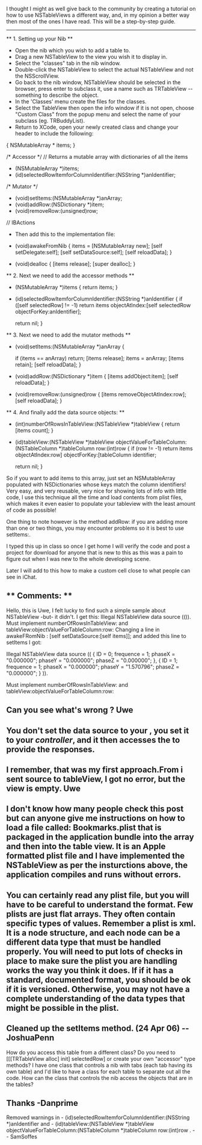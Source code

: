 


I thought I might as well give back to the community by creating a tutorial on how to use  NSTableViews a different way, and, in my opinion a better way then most of the ones I have read. This will be a step-by-step guide.

----

** 1. Setting up your Nib **


* Open the nib which you wish to add a table to.
* Drag a new NSTableView to the view you wish it to display in.
* Select the "classes" tab in the nib window.
* Double-click the NSTableView to select the actual NSTableView and not the NSScrollView.
* Go back to the nib window, NSTableView should be selected in the browser, press enter to subclass it, use a name such as TRTableView -- something to describe the object.
* In the 'Classes' menu create the files for the classes.
* Select the TableView then open the info window if it is not open, choose "Custom Class" from the popup menu and select the name of your subclass (eg. TRBuddyList).
* Return to XCode, open your newly created class and change your header to include the following:

    
{
	NSMutableArray * items;
}

/* Accessor */
// Returns a mutable array with dictionaries of all the items
- (NSMutableArray *)items;
- (id)selectedRowItemforColumnIdentifier:(NSString *)anIdentifier;

/* Mutator */
- (void)setItems:(NSMutableArray *)anArray;
- (void)addRow:(NSDictionary *)item;
- (void)removeRow:(unsigned)row;

// IBActions


* Then add this to the implementation file:

    
- (void)awakeFromNib {
	items = [NSMutableArray new];
	[self setDelegate:self];
	[self setDataSource:self];
	[self reloadData];
}

- (void)dealloc {
	[items release];
	[super dealloc];
}


** 2. Next we need to add the accessor methods **
    
- (NSMutableArray *)items {
	return items;
}

- (id)selectedRowItemforColumnIdentifier:(NSString *)anIdentifier {
	if ([self selectedRow] != -1)
		return items objectAtIndex:[self selectedRow objectForKey:anIdentifier];

	return nil;
}

** 3. Next we need to add the mutator methods **
    
- (void)setItems:(NSMutableArray *)anArray {

	if (items == anArray)
                return;
        [items release];
	items = anArray;
        [items retain];
	[self reloadData];
}

- (void)addRow:(NSDictionary *)item {
	[items addObject:item];
	[self reloadData];
}

- (void)removeRow:(unsigned)row {
	[items removeObjectAtIndex:row];
	[self reloadData];
}

** 4. And finally add the data source objects: **
    
- (int)numberOfRowsInTableView:(NSTableView *)tableView {
	return [items count];
}
- (id)tableView:(NSTableView *)tableView objectValueForTableColumn:(NSTableColumn *)tableColumn row:(int)row {
	if (row != -1)
		return items objectAtIndex:row] objectForKey:[tableColumn identifier;

	return nil;
}


So if you want to add items to this array, just set an NSMutableArray populated with NSDictionaries whose keys match the column identifiers! Very easy, and very reusable, very nice for showing lots of info with little code, I use this technique all the time and load contents from plist files, which makes it even easier to populate your tableview with the least amount of code as possible!

One thing to note however is the method addRow: if you are adding more than one or two things, you may encounter problems so it is best to use setItems:.

I typed this up in class so once I get home I will verify the code and post a project for download for anyone that is new to this as this was a pain to figure out when I was new to the whole developing scene.

Later I will add to this how to make a custom cell close to what people can see in iChat.

** Comments: **
----

Hello, this is Uwe,
I felt lucky to find such a simple sample about NSTableView -but-
it didn't. I get this:
Illegal NSTableView data source (()).  Must implement numberOfRowsInTableView: and tableView:objectValueForTableColumn:row:
Changing a line in awakeFRomNib :  [self setDataSource:[self items]]; and added this line to setItems I got:

    
Illegal NSTableView data source ((
    {
        ID = 0; 
        frequence = 1; 
        phaseX = "0.000000"; 
        phaseY = "0.000000"; 
        phaseZ = "0.000000"; 
    }, 
    {
        ID = 1; 
        frequence = 1; 
        phaseX = "0.000000"; 
        phaseY = "1.570796"; 
        phaseZ = "0.000000"; 
    }
)). 

 Must implement numberOfRowsInTableView: and tableView:objectValueForTableColumn:row:

Can you see what's wrong ?
Uwe
----
You don't set the data source to your      , you set it to your *controller*, and it then accesses the       to provide the responses.
----
I remember, that was my first approach.From       i sent source to tableView, I got no error, but the view is empty.
Uwe
----
I don't know how many people check this post but can anyone give me instructions on how to load a file called: Bookmarks.plist that is packaged in the application bundle into the array and then into the table view. It is an Apple formatted plist file and I have implemented the NSTableView as per the insturctions above, the application compiles and runs without errors.
----
You can certainly read any plist file, but you will have to be careful to understand the format. Few plists are just flat arrays. They often contain specific types of values. Remember a plist is xml. It is a node structure, and each node can be a different data type that must be handled properly. You will need to put lots of checks in place to make sure the plist you are handling works the way you think it does. If if it has a standard, documented format, you should be ok if it is versioned. Otherwise, you may not have a complete understanding of the data types that might be possible in the plist.
----
Cleaned up the setItems method. (24 Apr 06) -- JoshuaPenn
----
How do you access this table from a different class? Do you need to [[[TRTableView alloc] init] selectedRow] or create your own "accessor" type methods? I have one class that controls a nib with tabs (each tab having its own table) and I'd like to have a class for each table to separate out all the code. How can the class that controls the nib access the objects that are in the tables?

Thanks
-Danprime
----
Removed warnings in - (id)selectedRowItemforColumnIdentifier:(NSString *)anIdentifier and - (id)tableView:(NSTableView *)tableView objectValueForTableColumn:(NSTableColumn *)tableColumn row:(int)row . -- SamSoffes
